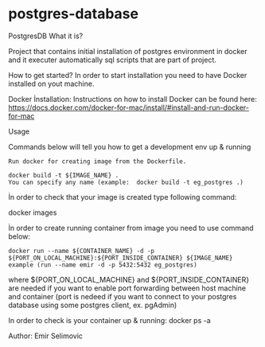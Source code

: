 # postgres-database

PostgresDB
What it is?

Project that contains initial installation of postgres environment in docker and it executer automatically sql scripts that are part of project.

How to get started?
In order to start installation you need to have Docker installed on yout machine.

Docker İnstallation:
Instructions on how to install Docker can be found here: https://docs.docker.com/docker-for-mac/install/#install-and-run-docker-for-mac

Usage

Commands below will tell you how to get a development env up & running

    Run docker for creating image from the Dockerfile. 

    docker build -t ${IMAGE_NAME} .
    You can specify any name (example:  docker build -t eg_postgres .)
  
İn order to check that your image is created type following command:

docker images

İn order to create running container from image you need to use command below:

    docker run --name ${CONTAINER_NAME} -d -p ${PORT_ON_LOCAL_MACHINE}:${PORT_INSIDE_CONTAINER} ${IMAGE_NAME}
    example (run --name emir -d -p 5432:5432 eg_postgres)

where ${PORT_ON_LOCAL_MACHINE} and ${PORT_INSIDE_CONTAINER} are needed if you want to enable port forwarding between host machine and container (port is nedeed if you want to connect to your postgres database using some postgres client, ex. pgAdmin)

In order to check  is your container up & running:
 docker ps -a


Author: Emir Selimovic
